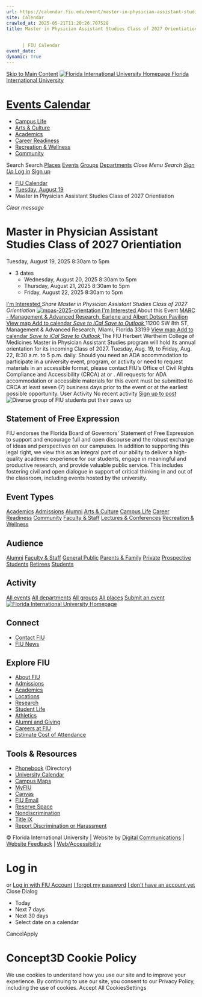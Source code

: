 ```yaml
---
url: https://calendar.fiu.edu/event/master-in-physician-assistant-studies-class-of-2027-orientiation
site: Calendar
crawled_at: 2025-05-21T11:20:26.707528
title: Master in Physician Assistant Studies Class of 2027 Orientiation
    
    
      | FIU Calendar
event_date: 
dynamic: True
---
```


[Skip to Main Content](https://calendar.fiu.edu/event/master-in-physician-assistant-studies-class-of-2027-orientiation#main-content)
[![Florida International University Homepage](https://digicdn.fiu.edu/core/_assets/images/logo-top.png) Florida International University](https://www.fiu.edu)
# [Events Calendar ](https://calendar.fiu.edu/)
  * [Campus Life](https://calendar.fiu.edu/calendar?event_types%5B%5D=127595)
  * [Arts & Culture](https://calendar.fiu.edu/calendar?event_types%5B%5D=127590)
  * [Academics](https://calendar.fiu.edu/calendar?event_types%5B%5D=127582)
  * [Career Readiness](https://calendar.fiu.edu/calendar?event_types%5B%5D=127584)
  * [Recreation & Wellness](https://calendar.fiu.edu/calendar?event_types%5B%5D=127603)
  * [Community](https://calendar.fiu.edu/calendar?event_types%5B%5D=127601)


Search Search
[Places](https://calendar.fiu.edu/search/places) [Events](https://calendar.fiu.edu/calendar) [Groups](https://calendar.fiu.edu/search/groups) [Departments](https://calendar.fiu.edu/search/departments)
_Close Menu_
_Search_ [ _Sign Up_ ](https://calendar.fiu.edu/signup)
[Log in](https://calendar.fiu.edu/auth/shib_login?previous_url=https%3A%2F%2Fcalendar.fiu.edu%2Fevent%2Fmaster-in-physician-assistant-studies-class-of-2027-orientiation) [Sign up](https://calendar.fiu.edu/signup)
  * [FIU Calendar](https://calendar.fiu.edu/)
  * [Tuesday, August 19](https://calendar.fiu.edu/calendar/day/2025/8/19)
  * Master in Physician Assistant Studies Class of 2027 Orientiation


_Clear message_
# Master in Physician Assistant Studies Class of 2027 Orientiation
Tuesday, August 19, 2025 8:30am to 5pm 
+ 3 dates
  * Wednesday, August 20, 2025 8:30am to 5pm
  * Thursday, August 21, 2025 8:30am to 5pm
  * Friday, August 22, 2025 8:30am to 5pm


[ I'm Interested ](https://calendar.fiu.edu/event/48684622217655/confirm?return=https%3A%2F%2Fcalendar.fiu.edu%2Fevent%2Fmaster-in-physician-assistant-studies-class-of-2027-orientiation)
_Share Master in Physician Assistant Studies Class of 2027 Orientiation_
[ ![mpas-2025-orientation](https://localist-images.azureedge.net/photos/48712629375568/card/0032ad5d22362f1ddfb5f94a234aeaae8229cec4.jpg) ](https://calendar.fiu.edu/photo/48712629375568)
[ I'm Interested ](https://calendar.fiu.edu/event/48684622217655/confirm?return=https%3A%2F%2Fcalendar.fiu.edu%2Fevent%2Fmaster-in-physician-assistant-studies-class-of-2027-orientiation)
About this Event
[ MARC - Management & Advanced Research, Earlene and Albert Dotson Pavilion ](https://calendar.fiu.edu/marc) [View map ](https://calendar.fiu.edu/event/master-in-physician-assistant-studies-class-of-2027-orientiation#about_map)
[Add to calendar ](https://calendar.fiu.edu/event/master-in-physician-assistant-studies-class-of-2027-orientiation)
[ _Save to iCal_ ](https://calendar.fiu.edu/event/master-in-physician-assistant-studies-class-of-2027-orientiation.ics "Save to iCal") [ _Save to Outlook_ ](https://calendar.fiu.edu/event/master-in-physician-assistant-studies-class-of-2027-orientiation.ics "Save to Outlook")
11200 SW 8th ST, Management & Advanced Research, Miami, Florida 33199
[View map ](https://calendar.fiu.edu/event/master-in-physician-assistant-studies-class-of-2027-orientiation#about_map)
[Add to calendar ](https://calendar.fiu.edu/event/master-in-physician-assistant-studies-class-of-2027-orientiation)
[ _Save to iCal_ ](https://calendar.fiu.edu/event/master-in-physician-assistant-studies-class-of-2027-orientiation.ics "Save to iCal") [ _Save to Outlook_ ](https://calendar.fiu.edu/event/master-in-physician-assistant-studies-class-of-2027-orientiation.ics "Save to Outlook")
The FIU Herbert Wertheim College of Medicines Master in Physician Assistant Studies program will hold its annual orientation for its incoming Class of 2027. 
Tuesday, Aug. 19, to Friday, Aug. 22, 8:30 a.m. to 5 p.m. daily.
Should you need an ADA accommodation to participate in a university event, program, or activity or need to request materials in an accessible format, please contact FIU’s Office of Civil Rights Compliance and Accessibility (CRCA) at or . All requests for ADA accommodation or accessible materials for this event must be submitted to CRCA at least seven (7) business days prior to the event or at the earliest possible opportunity. 
User Activity
No recent activity
[Sign up to post](https://calendar.fiu.edu/auth/shib_login?previous_url=https%3A%2F%2Fcalendar.fiu.edu%2Fevent%2Fmaster-in-physician-assistant-studies-class-of-2027-orientiation)
![Diverse group of FIU students put their paws up](https://www.fiu.edu/_assets/images/thumbnail-students-paw.jpg)
## Statement of Free Expression
FIU endorses the Florida Board of Governors' Statement of Free Expression to support and encourage full and open discourse and the robust exchange of ideas and perspectives on our campuses. In addition to supporting this legal right, we view this as an integral part of our ability to deliver a high-quality academic experience for our students, engage in meaningful and productive research, and provide valuable public service. This includes fostering civil and open dialogue in support of critical thinking in and out of the classroom, including events hosted by the university.
## Event Types
[Academics](https://calendar.fiu.edu/calendar?event_types%5B%5D=127582)
[Admissions](https://calendar.fiu.edu/calendar?event_types%5B%5D=127583)
[Alumni](https://calendar.fiu.edu/calendar?event_types%5B%5D=127589)
[Arts & Culture](https://calendar.fiu.edu/calendar?event_types%5B%5D=127590)
[Campus Life](https://calendar.fiu.edu/calendar?event_types%5B%5D=127595)
[Career Readiness](https://calendar.fiu.edu/calendar?event_types%5B%5D=127584)
[Community](https://calendar.fiu.edu/calendar?event_types%5B%5D=127601)
[Faculty & Staff](https://calendar.fiu.edu/calendar?event_types%5B%5D=127602)
[Lectures & Conferences](https://calendar.fiu.edu/calendar?event_types%5B%5D=127587)
[Recreation & Wellness](https://calendar.fiu.edu/calendar?event_types%5B%5D=127603)
## Audience
[Alumni](https://calendar.fiu.edu/calendar?event_types%5B%5D=121721)
[Faculty & Staff](https://calendar.fiu.edu/calendar?event_types%5B%5D=121720)
[General Public](https://calendar.fiu.edu/calendar?event_types%5B%5D=121722)
[Parents & Family](https://calendar.fiu.edu/calendar?event_types%5B%5D=36918157286658)
[Private](https://calendar.fiu.edu/calendar?event_types%5B%5D=129753)
[Prospective Students](https://calendar.fiu.edu/calendar?event_types%5B%5D=121723)
[Retirees](https://calendar.fiu.edu/calendar?event_types%5B%5D=37290279036119)
[Students](https://calendar.fiu.edu/calendar?event_types%5B%5D=121719)
## Activity
[All events](https://calendar.fiu.edu/search?what=events)
[All departments](https://calendar.fiu.edu/search/departments)
[All groups](https://calendar.fiu.edu/search?what=groups)
[All places](https://calendar.fiu.edu/search?what=places)
[Submit an event](https://calendar.fiu.edu/admin/events/new/basic-information)
[ ![Florida International University Homepage](https://digicdn.fiu.edu/core/_assets/images/footer-logo.svg) ](https://www.fiu.edu/)
## Connect
  * [Contact FIU](https://www.fiu.edu/about/contact-us/index.html)
  * [FIU News](https://news.fiu.edu/)


## Explore FIU
  * [About FIU](https://www.fiu.edu/about/index.html)
  * [Admissions](https://www.fiu.edu/admissions/index.html)
  * [Academics](https://www.fiu.edu/academics/index.html)
  * [Locations](https://www.fiu.edu/locations/index.html)
  * [Research](https://www.fiu.edu/research/index.html)
  * [Student Life](https://www.fiu.edu/student-life/index.html)
  * [Athletics](https://www.fiu.edu/athletics/index.html)
  * [Alumni and Giving](https://www.fiu.edu/alumni-and-giving/index.html)
  * [Careers at FIU](https://hr.fiu.edu/careers/)
  * [Estimate Cost of Attendance](https://onestop.fiu.edu/finances/estimate-your-costs/)


## Tools & Resources
  * [Phonebook](https://phonebook.fiu.edu) (Directory)
  * [University Calendar](https://calendar.fiu.edu/)
  * [Campus Maps](https://campusmaps.fiu.edu/)
  * [MyFIU](https://my.fiu.edu/)
  * [Canvas](https://canvas.fiu.edu)
  * [FIU Email](http://mail.fiu.edu/)
  * [Reserve Space](https://reservespace.fiu.edu/make-reservation/)
  * [Nondiscrimination](https://ace.fiu.edu/civil-rights-and-accessibility/harassment-and-discrimination/)
  * [Title IX](https://ace.fiu.edu/title-ix/)
  * [Report Discrimination or Harassment](https://report.fiu.edu/)


© Florida International University  | Website by [Digital Communications](https://stratcomm.fiu.edu/digital-print/websites/) | [Website Feedback](https://webforms.fiu.edu/view.php?id=370774&element_5=https://calendar.fiu.edu/https://calendar.fiu.edu/) | [Web/Accessibility](https://accessibility.fiu.edu/)
# Log in
or
[Log in with FIU Account](https://calendar.fiu.edu/auth/shib_login?previous_url=https%3A%2F%2Fcalendar.fiu.edu%2Fevent%2Fmaster-in-physician-assistant-studies-class-of-2027-orientiation)
[I forgot my password](https://calendar.fiu.edu/auth/forgot) [I don't have an account yet](https://calendar.fiu.edu/signup)
Close Dialog
  * Today
  * Next 7 days
  * Next 30 days
  * Select date on a calendar


CancelApply
# Concept3D Cookie Policy
We use cookies to understand how you use our site and to improve your experience. By continuing to use our site, you consent to our Privacy Policy, including the use of cookies. 
Accept All CookiesSettings
